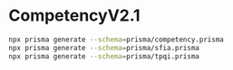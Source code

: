 # CompetencyV2.1

```bash
npx prisma generate --schema=prisma/competency.prisma
npx prisma generate --schema=prisma/sfia.prisma
npx prisma generate --schema=prisma/tpqi.prisma
```
